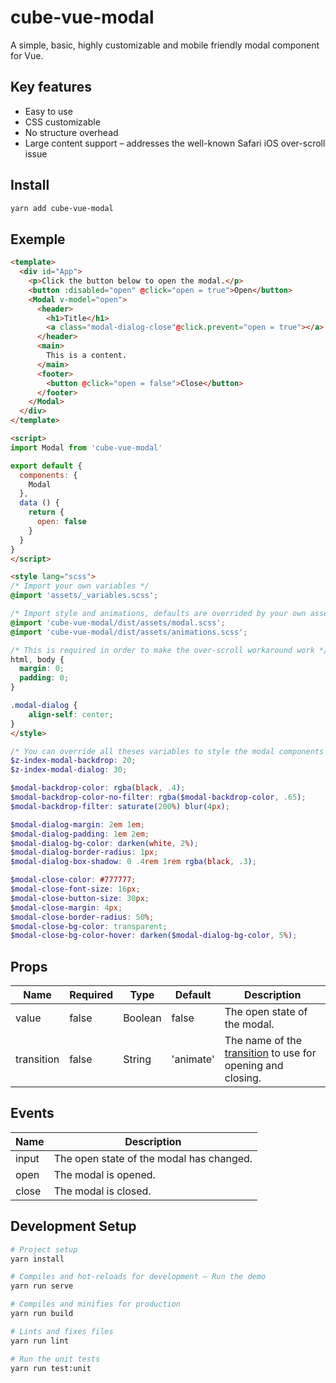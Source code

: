 # cube-vue-modal

A simple, basic, highly customizable and mobile friendly modal component for Vue.

## Key features

- Easy to use
- CSS customizable
- No structure overhead
- Large content support – addresses the well-known Safari iOS over-scroll issue

## Install

```sh
yarn add cube-vue-modal
```

## Exemple

```html
<template>
  <div id="App">
    <p>Click the button below to open the modal.</p>
    <button :disabled="open" @click="open = true">Open</button>
    <Modal v-model="open">
      <header>
        <h1>Title</h1>
        <a class="modal-dialog-close"@click.prevent="open = true"></a>
      </header>
      <main>
        This is a content.
      </main>
      <footer>
        <button @click="open = false">Close</button>
      </footer>
    </Modal>
  </div>
</template>

<script>
import Modal from 'cube-vue-modal'

export default {
  components: {
    Modal
  },
  data () {
    return {
      open: false
    }
  }
}
</script>

<style lang="scss">
/* Import your own variables */
@import 'assets/_variables.scss';

/* Import style and animations, defaults are overrided by your own assets/_variables.scss */
@import 'cube-vue-modal/dist/assets/modal.scss';
@import 'cube-vue-modal/dist/assets/animations.scss';

/* This is required in order to make the over-scroll workaround work */
html, body {
  margin: 0;
  padding: 0;
}

.modal-dialog {
    align-self: center;
}
</style>
```

```scss
/* You can override all theses variables to style the modal components */
$z-index-modal-backdrop: 20;
$z-index-modal-dialog: 30;

$modal-backdrop-color: rgba(black, .4);
$modal-backdrop-color-no-filter: rgba($modal-backdrop-color, .65);
$modal-backdrop-filter: saturate(200%) blur(4px);

$modal-dialog-margin: 2em 1em;
$modal-dialog-padding: 1em 2em;
$modal-dialog-bg-color: darken(white, 2%);
$modal-dialog-border-radius: 1px;
$modal-dialog-box-shadow: 0 .4rem 1rem rgba(black, .3);

$modal-close-color: #777777;
$modal-close-font-size: 16px;
$modal-close-button-size: 30px;
$modal-close-margin: 4px;
$modal-close-border-radius: 50%;
$modal-close-bg-color: transparent;
$modal-close-bg-color-hover: darken($modal-dialog-bg-color, 5%);
```

## Props

| Name       | Required | Type    | Default   | Description |
| ---        | ---      | ---     | ---       | ---         |
| value      | false    | Boolean | false     | The open state of the modal. |
| transition | false    | String  | 'animate' | The name of the [transition](https://vuejs.org/v2/guide/transitions.html) to use for opening and closing. |

## Events

| Name  | Description |
| ---   | ---         |
| input | The open state of the modal has changed. |
| open  | The modal is opened. |
| close | The modal is closed. |

## Development Setup

```sh
# Project setup
yarn install

# Compiles and hot-reloads for development – Run the demo
yarn run serve

# Compiles and minifies for production
yarn run build

# Lints and fixes files
yarn run lint

# Run the unit tests
yarn run test:unit
```
